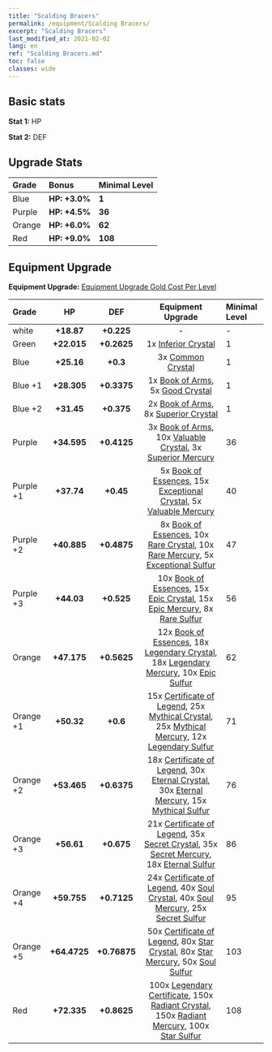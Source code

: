 ```yaml
---
title: "Scalding Bracers"
permalink: /equipment/Scalding Bracers/
excerpt: "Scalding Bracers"
last_modified_at: 2021-02-02
lang: en
ref: "Scalding Bracers.md"
toc: false
classes: wide
---
```


## Basic stats
 **Stat 1:** HP

 **Stat 2:** DEF

## Upgrade Stats

  |     Grade    |   Bonus | Minimal Level | 
  |:-------------|:--------|:--------------| 
  | Blue | **HP: +3.0%** | **1** | 
  | Purple | **HP: +4.5%** | **36** | 
  | Orange | **HP: +6.0%** | **62** | 
  | Red | **HP: +9.0%** | **108** | 


## Equipment Upgrade
 **Equipment Upgrade:** [Equipment Upgrade Gold Cost Per Level](/equipment/EquipmentUpgradeCostPerLevel/) 

  |          Grade      | HP | DEF | Equipment Upgrade | Minimal Level |
  |:--------------------|:---------:|:---------:|:----------------:|:--------------|
  | white | **+18.87** | **+0.225** | - | - |
  | Green | **+22.015** | **+0.2625** | 1x [ Inferior Crystal](/Items/mat_45/) | 1 |
  | Blue | **+25.16** | **+0.3** | 3x [ Common Crystal](/Items/mat_85/) | 1 |
  | Blue +1 | **+28.305** | **+0.3375** | 1x [ Book of Arms](/Items/mat_32/), 5x [ Good Crystal](/Items/mat_16/) | 1 |
  | Blue +2 | **+31.45** | **+0.375** | 2x [ Book of Arms](/Items/mat_71/), 8x [ Superior Crystal](/Items/mat_56/) | 1 |
  | Purple | **+34.595** | **+0.4125** | 3x [ Book of Arms](/Items/mat_6/), 10x [ Valuable Crystal](/Items/mat_95/), 3x [ Superior Mercury](/Items/mat_15/) | 36 |
  | Purple +1 | **+37.74** | **+0.45** | 5x [ Book of Essences](/Items/mat_44/), 15x [ Exceptional Crystal](/Items/mat_33/), 5x [ Valuable Mercury](/Items/mat_58/) | 40 |
  | Purple +2 | **+40.885** | **+0.4875** | 8x [ Book of Essences](/Items/mat_84/), 10x [ Rare Crystal](/Items/mat_68/), 10x [ Rare Mercury](/Items/mat_29/), 5x [ Exceptional Sulfur](/Items/mat_1/) | 47 |
  | Purple +3 | **+44.03** | **+0.525** | 10x [ Book of Essences](/Items/mat_20/), 15x [ Epic Crystal](/Items/mat_5/), 15x [ Epic Mercury](/Items/mat_70/), 8x [ Rare Sulfur](/Items/mat_46/) | 56 |
  | Orange | **+47.175** | **+0.5625** | 12x [ Book of Essences](/Items/mat_60/), 18x [ Legendary Crystal](/Items/mat_48/), 18x [ Legendary Mercury](/Items/mat_3/), 10x [ Epic Sulfur](/Items/mat_83/) | 62 |
  | Orange +1 | **+50.32** | **+0.6** | 15x [ Certificate of Legend](/Items/mat_96/), 25x [ Mythical Crystal](/Items/mat_61/), 25x [ Mythical Mercury](/Items/mat_50/), 12x [ Legendary Sulfur](/Items/mat_18/) | 71 |
  | Orange +2 | **+53.465** | **+0.6375** | 18x [ Certificate of Legend](/Items/mat_25/), 30x [ Eternal Crystal](/Items/mat_19/), 30x [ Eternal Mercury](/Items/mat_62/), 15x [ Mythical Sulfur](/Items/mat_35/) | 76 |
  | Orange +3 | **+56.61** | **+0.675** | 21x [ Certificate of Legend](/Items/mat_38/), 35x [ Secret Crystal](/Items/mat_51/), 35x [ Secret Mercury](/Items/mat_22/), 18x [ Eternal Sulfur](/Items/mat_97/) | 86 |
  | Orange +4 | **+59.755** | **+0.7125** | 24x [ Certificate of Legend](/Items/mat_100/), 40x [ Soul Crystal](/Items/mat_64/), 40x [ Soul Mercury](/Items/mat_34/), 25x [ Secret Sulfur](/Items/mat_7/) | 95 |
  | Orange +5 | **+64.4725** | **+0.76875** | 50x [ Certificate of Legend](/Items/mat_11/), 80x [ Star Crystal](/Items/mat_26/), 80x [ Star Mercury](/Items/mat_98/), 50x [ Soul Sulfur](/Items/mat_73/) | 103 |
  | Red | **+72.335** | **+0.8625** | 100x [ Legendary Certificate](/Items/mat_76/), 150x [ Radiant Crystal](/Items/mat_37/), 150x [ Radiant Mercury](/Items/mat_24/), 100x [ Star Sulfur](/Items/mat_101/) | 108 |

